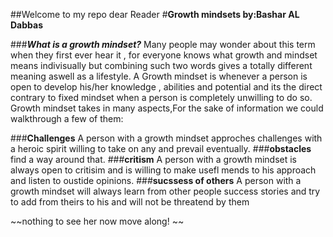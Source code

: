 ##Welcome  to my repo dear Reader
#**Growth mindsets by:Bashar AL Dabbas**


###***What is a growth mindset?*** 
Many people may wonder about this term when they first ever hear it , for everyone knows what growth and mindset means indivisually but combining such two words gives a totally different meaning aswell as a lifestyle. A Growth mindset is whenever a person is open to develop his/her knowledge , abilities and potential and its the direct contrary to fixed mindset when a person is completely unwilling to do so. Growth mindset takes in many aspects,For the sake of information we could walkthrough a few of them:

###**Challenges**
A person with a growth mindset approches challenges with a heroic spirit willing to take on any and prevail eventually.
###**obstacles**
find a way around that.
###**critism**
A person with a growth mindset is always open to critisim and is willing to make usefl mends to his approach and listen to oustide opinions.
###**sucssess of others**
A person with a growth mindset will always learn from other people success stories and try to add from theirs to his and will not be threatend by them






~~nothing to see her now move along! ~~



